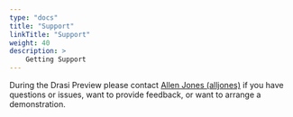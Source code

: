 ```yaml
---
type: "docs"
title: "Support"
linkTitle: "Support"
weight: 40
description: >
    Getting Support
---
```


During the Drasi Preview please contact [Allen Jones (alljones)](mailto:alljones@microsoft.com) if you have questions or issues, want to provide feedback, or want to arrange a demonstration.